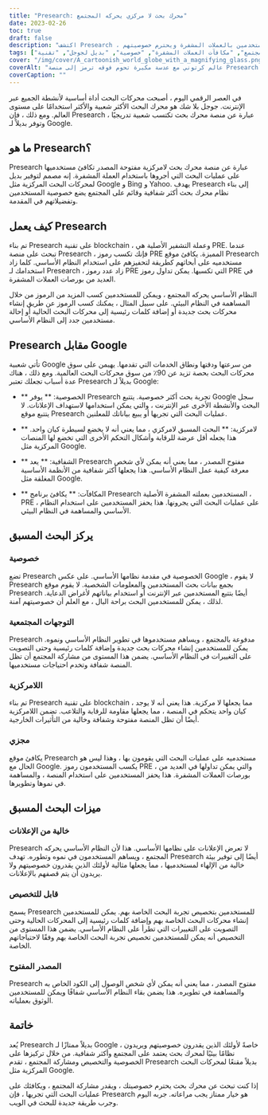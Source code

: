 ```yaml
---
title: "Presearch: محرك بحث لا مركزي يحركه المجتمع"
date: 2023-02-26
toc: true
draft: false
description: "اكتشف Presearch ، محرك البحث اللامركزي والقائم على المجتمع والذي يكافئ المستخدمين بالعملات المشفرة ويحترم خصوصيتهم."
tags: ["البحث المسبق", "محرك بحث لامركزي", "يحركها المجتمع", "مكافآت العملات المشفرة", "خصوصية", "بديل لجوجل", "تقنية blockchain", "مفتوح المصدر", "تجربة بحث قابلة للتخصيص", "لا اعلانات", "علامات تحسين محركات البحث (SEO)", "النظام البيئي لمحركات البحث", "خصوصية الإنترنت", "محرك بحث شفاف", "عمليات البحث المحفزة", "سوق محركات البحث العالمية", "blockchain", "الخصوصية الرقمية", "الخصوصية عبر الإنترنت", "اللامركزية"]
cover: "/img/cover/A_cartoonish_world_globe_with_a_magnifying_glass.png"
coverAlt: "عالم كرتوني مع عدسة مكبرة تحوم فوقه ترمز إلى منصة Presearch كمحرك بحث لا مركزي يحركه المجتمع"
coverCaption: ""
---
```


في العصر الرقمي اليوم ، أصبحت محركات البحث أداة أساسية لأنشطة الجميع عبر الإنترنت. جوجل بلا شك هو محرك البحث الأكثر شعبية والأكثر استخدامًا على مستوى العالم. ومع ذلك ، فإن Presearch عبارة عن منصة محرك بحث تكتسب شعبية تدريجيًا ، وتوفر بديلاً لـ Google.

## ما هو Presearch؟

Presearch عبارة عن منصة محرك بحث لامركزية مفتوحة المصدر تكافئ مستخدميها على عمليات البحث التي أجروها باستخدام العملة المشفرة. إنه مصمم لتوفير بديل لمحركات البحث المركزية مثل Google و Bing و Yahoo. يهدف Presearch إلى بناء نظام محرك بحث أكثر شفافية وقائم على المجتمع يضع خصوصية المستخدمين وتفضيلاتهم في المقدمة.

## كيف يعمل Presearch

تم بناء Presearch على تقنية blockchain ، وعملة التشفير الأصلية هي PRE. عندما تبحث على منصة Presearch ، فإنك تكسب رموز PRE المميزة. يكافئ موقع Presearch مستخدميه على أبحاثهم كطريقة لتحفيزهم على استخدام النظام الأساسي. كلما زاد استخدامك لـ Presearch ، زاد عدد رموز PRE التي تكسبها. يمكن تداول رموز PRE في العديد من بورصات العملات المشفرة.

النظام الأساسي يحركه المجتمع ، ويمكن للمستخدمين كسب المزيد من الرموز من خلال المساهمة في النظام البيئي. على سبيل المثال ، يمكنك كسب الرموز عن طريق إنشاء محركات بحث جديدة أو إضافة كلمات رئيسية إلى محركات البحث الحالية أو إحالة مستخدمين جدد إلى النظام الأساسي.

## Presearch مقابل Google

تأتي شعبية Google من سرعتها ودقتها ونطاق الخدمات التي تقدمها. يهيمن على سوق محركات البحث بحصة تزيد عن 90٪ من سوق محركات البحث العالمية. ومع ذلك ، هناك عدة أسباب تجعلك تعتبر Presearch بديلاً لـ Google:

- ** الخصوصية: ** يوفر Presearch تجربة بحث أكثر خصوصية. يتتبع Google سجل البحث والأنشطة الأخرى عبر الإنترنت ، والتي يمكن استخدامها لاستهداف الإعلانات. لا يتتبع موقع Presearch عمليات البحث التي تجريها أو يبيع بياناتك للمعلنين.

- ** لامركزية: ** البحث المسبق لامركزي ، مما يعني أنه لا يخضع لسيطرة كيان واحد. هذا يجعله أقل عرضة للرقابة وأشكال التحكم الأخرى التي تخضع لها المنصات المركزية مثل Google.

- ** الشفافية: ** يعد Presearch مفتوح المصدر ، مما يعني أنه يمكن لأي شخص معرفة كيفية عمل النظام الأساسي. هذا يجعلها أكثر شفافية من الأنظمة الأساسية المغلقة مثل Google.

- ** المكافآت: ** يكافئ برنامج Presearch المستخدمين بعملته المشفرة الأصلية ، PRE ، على عمليات البحث التي يجرونها. هذا يحفز المستخدمين على استخدام النظام الأساسي والمساهمة في النظام البيئي.

## يركز البحث المسبق

### خصوصية

تضع Presearch الخصوصية في مقدمة نظامها الأساسي. على عكس Google ، لا يقوم Presearch بجمع بيانات بحث المستخدمين والمعلومات الشخصية. لا يقوم موقع Presearch أيضًا بتتبع المستخدمين عبر الإنترنت أو استخدام بياناتهم لأغراض الدعاية. لذلك ، يمكن للمستخدمين البحث براحة البال ، مع العلم أن خصوصيتهم آمنة.

### التوجهات المجتمعية

Presearch مدفوعة بالمجتمع ، ويساهم مستخدموها في تطوير النظام الأساسي ونموه. يمكن للمستخدمين إنشاء محركات بحث جديدة وإضافة كلمات رئيسية وحتى التصويت على التغييرات في النظام الأساسي. يضمن هذا المستوى من مشاركة المجتمع أن تظل المنصة شفافة وتخدم احتياجات مستخدميها.

### اللامركزية

تم بناء Presearch على تقنية blockchain ، مما يجعلها لا مركزية. هذا يعني أنه لا يوجد كيان واحد يتحكم في المنصة ، مما يجعلها مقاومة للرقابة والتلاعب. تضمن اللامركزية أيضًا أن تظل المنصة مفتوحة وشفافة وخالية من التأثيرات الخارجية.

### مجزي

يكافئ موقع Presearch مستخدميه على عمليات البحث التي يقومون بها ، وهذا ليس هو الحال مع Google. يكسب المستخدمون رموز PRE ، والتي يمكن تداولها في العديد من بورصات العملات المشفرة. هذا يحفز المستخدمين على استخدام المنصة ، والمساهمة في نموها وتطويرها.

## ميزات البحث المسبق

### خالية من الإعلانات

Presearch لا تعرض الإعلانات على نظامها الأساسي. هذا لأن النظام الأساسي يحركه المجتمع ، ويساهم المستخدمون في نموه وتطوره. تهدف Presearch أيضًا إلى توفير بيئة خالية من الإلهاء لمستخدميها ، مما يجعلها مثالية لأولئك الذين يقدرون خصوصيتهم ولا يريدون أن يتم قصفهم بالإعلانات.

### قابل للتخصيص

يسمح Presearch للمستخدمين بتخصيص تجربة البحث الخاصة بهم. يمكن للمستخدمين إنشاء محركات البحث الخاصة بهم وإضافة كلمات رئيسية إلى المحركات الحالية وحتى التصويت على التغييرات التي تطرأ على النظام الأساسي. يضمن هذا المستوى من التخصيص أنه يمكن للمستخدمين تخصيص تجربة البحث الخاصة بهم وفقًا لاحتياجاتهم الخاصة.

### المصدر المفتوح

Presearch مفتوح المصدر ، مما يعني أنه يمكن لأي شخص الوصول إلى الكود الخاص به والمساهمة في تطويره. هذا يضمن بقاء النظام الأساسي شفافًا ويمكن للمستخدمين الوثوق بعملياته.

## خاتمة

يُعد Presearch بديلاً ممتازًا لـ Google ، خاصةً لأولئك الذين يقدرون خصوصيتهم ويريدون نظامًا بيئيًا لمحرك بحث يعتمد على المجتمع وأكثر شفافية. من خلال تركيزها على الخصوصية والتخصيص ومشاركة المجتمع ، تقدم Presearch بديلاً مقنعًا لمحركات البحث المركزية مثل Google.

إذا كنت تبحث عن محرك بحث يحترم خصوصيتك ، ويقدر مشاركة المجتمع ، ويكافئك على عمليات البحث التي تجريها ، فإن Presearch هو خيار ممتاز يجب مراعاته. جربه اليوم وجرب طريقة جديدة للبحث في الويب.
